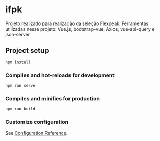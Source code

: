 # ifpk
Projeto realizado para realização da seleção Flexpeak.
Ferramentas utilizadas nesse projeto: Vue.js, bootstrap-vue, Axios, vue-api-query e json-server
## Project setup
```
npm install
```

### Compiles and hot-reloads for development
```
npm run serve
```

### Compiles and minifies for production
```
npm run build
```

### Customize configuration
See [Configuration Reference](https://cli.vuejs.org/config/).
